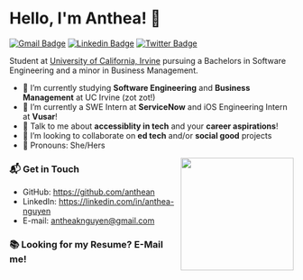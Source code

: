 # Hello, I'm Anthea! 👋

[![Gmail Badge](https://img.shields.io/badge/-antheaknguyen@gmail.com-c14438?style=flat&logo=Gmail&logoColor=white)](mailto:antheaknguyen@gmail.com "Connect via Email")
[![Linkedin Badge](https://img.shields.io/badge/-Anthea%20Nguyen-0072b1?style=flat&logo=Linkedin&logoColor=white)](https://www.linkedin.com/in/anthea-nguyen/ "Connect on LinkedIn")
[![Twitter Badge](https://img.shields.io/badge/-@_anthean-00acee?style=flat&logo=Twitter&logoColor=white)](https://twitter.com/intent/follow?screen_name=_anthean "Follow on Twitter")


Student at [University of California, Irvine](https://www.ics.uci.edu/) pursuing a Bachelors in Software Engineering and a minor in Business Management. 

- 🔭 I’m currently studying **Software Engineering** and **Business Management** at UC Irvine (zot zot!)
- 🌱 I’m currently a SWE Intern at **ServiceNow** and iOS Engineering Intern at **Vusar**!
- 💬 Talk to me about **accessiblity in tech** and your **career aspirations**!
- 👯 I’m looking to collaborate on **ed tech** and/or **social good** projects
- 🧃 Pronouns: She/Hers

<img align='right' src='https://media.giphy.com/media/bcKmIWkUMCjVm/giphy.gif' width='200"'>

### 📬 Get in Touch

- GitHub: https://github.com/anthean
- LinkedIn: https://linkedin.com/in/anthea-nguyen
- E-mail: antheaknguyen@gmail.com

### 📚 Looking for my Resume? E-Mail me! 


<!--
**anthean/anthean** is a ✨ _special_ ✨ repository because its `README.md` (this file) appears on your GitHub profile.
![Anthea's github stats](https://github-readme-stats.vercel.app/api?username=anthean&show_icons=true&hide_border=true)
![Profile last updated](https://img.shields.io/github/last-commit/anthean/anthean/master?label=Last%20updated&style=flat)

Here are some ideas to get you started:

- 🔭 I’m currently working on ...
- 🌱 I’m currently learning ...
- 👯 I’m looking to collaborate on ...
- 🤔 I’m looking for help with ...
- 💬 Ask me about ...
- 📫 How to reach me: ...
- 😄 Pronouns: ...
- ⚡ Fun fact: ...
-->
